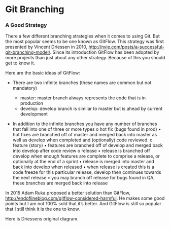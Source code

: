 # Git Branching
### A Good StrategyThere a few different branching strategies when it comes to using Git. But the most popular seems to be one known as GitFlow. This strategy was first presented by Vincent Driessen in 2010, http://nvie.com/posts/a-successful-git-branching-model/.  Since its introduction GitFlow has been adopted by more projects than just about any other strategy. Because of this you should get to know it.Here are the basic ideas of GitFlow:- There are two infinite branches (these names are common but not mandatory)	* master: master branch always represents the code that is in production	* develop: develop branch is similar to master but is ahead by current development
	- In addition to the infinite branches you have any number of branches that fall into one of three or more typeso	hot fix (bugs found in prod)•	hot fixes are branched off of master and merged back into master as well as develop when completed and (optionally) code reviewed.o	feature (story)•	features are branched off of develop and merged back into develop after code reviewo	release•	release is branched off develop when enough features are complete to comprise a release, or optionally at the end of a sprint•	release is merged into master and back into develop when released•	when release is created this is a code freeze for this particular release, develop then continues towards the next release•	you may branch off release for bugs found in QA, these branches are merged back into releaseIn 2015  Adam Ruka proposed a better solution than GitFlow, http://endoflineblog.com/gitflow-considered-harmful. He makes some good points but I am not 100% sold that it’s better. And GitFlow is still so popular that I still think it is the one to know.Here is Driessens original diagram. 